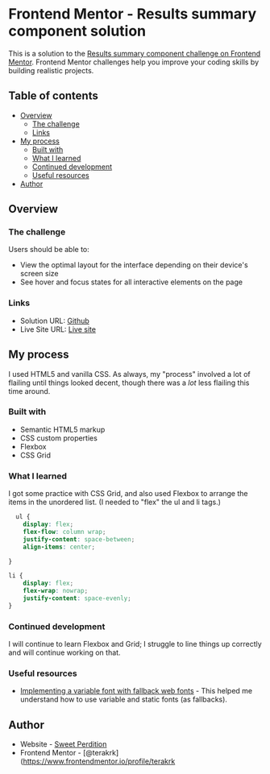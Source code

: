 # Frontend Mentor - Results summary component solution

This is a solution to the [Results summary component challenge on Frontend Mentor](https://www.frontendmentor.io/challenges/results-summary-component-CE_K6s0maV). Frontend Mentor challenges help you improve your coding skills by building realistic projects. 

## Table of contents

- [Overview](#overview)
  - [The challenge](#the-challenge)
  - [Links](#links)
- [My process](#my-process)
  - [Built with](#built-with)
  - [What I learned](#what-i-learned)
  - [Continued development](#continued-development)
  - [Useful resources](#useful-resources)
- [Author](#author)


## Overview

### The challenge

Users should be able to:

- View the optimal layout for the interface depending on their device's screen size
- See hover and focus states for all interactive elements on the page

### Links

- Solution URL: [Github](https://github.com/terakrk/results-summary-component-main)
- Live Site URL: [Live site](https://snazzy-profiterole-f9f9c1.netlify.app/)

## My process

I used HTML5 and vanilla CSS. As always, my "process" involved a lot of flailing until things looked decent, though there was a *lot* less flailing this time around.

### Built with

- Semantic HTML5 markup
- CSS custom properties
- Flexbox
- CSS Grid


### What I learned

I got some practice with CSS Grid, and also used Flexbox to arrange the items in the unordered list. (I needed to "flex" the ul and li tags.)

```css
  ul {
    display: flex;
    flex-flow: column wrap;
    justify-content: space-between;
    align-items: center;

}

li {
    display: flex;
    flex-wrap: nowrap;
    justify-content: space-evenly;
}
```

### Continued development

I will continue to learn Flexbox and Grid; I struggle to line things up correctly and will continue working on that.

### Useful resources

- [Implementing a variable font with fallback web fonts](https://pimpmytype.com/variable-font-fallback/) - This helped me understand how to use variable and static fonts (as fallbacks).


## Author

- Website - [Sweet Perdition](http://www.sweet-perdition.net)
- Frontend Mentor - [@terakrk](https://www.frontendmentor.io/profile/terakrk

